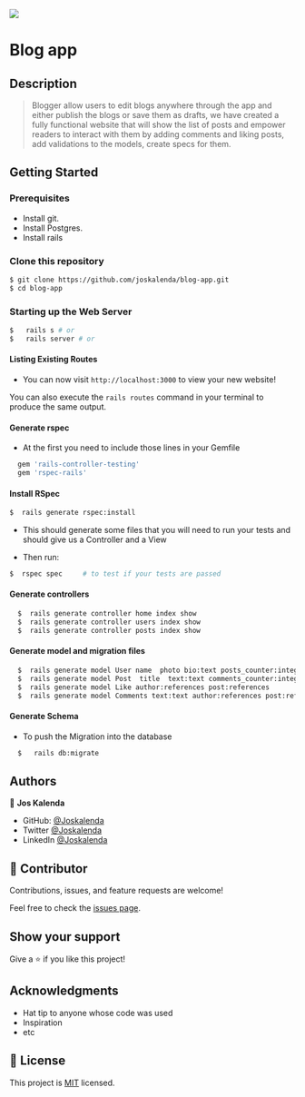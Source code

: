 ![](https://img.shields.io/badge/Microverse-blueviolet)

# Blog app


## Description

> Blogger allow users to edit blogs anywhere through the app and either publish the blogs or save them as drafts, we have created a fully functional website that will show the list of posts and empower readers to interact with them by adding comments and liking posts, add validations to the models, create specs for them.


## Getting Started

### Prerequisites

- Install git.
- Install Postgres.
- Install rails


### Clone this repository

```bash
$ git clone https://github.com/joskalenda/blog-app.git
$ cd blog-app
```

### Starting up the Web Server

```bash
$   rails s # or
$   rails server # or
```


#### Listing Existing Routes

- You can now visit `http://localhost:3000` to view your new website!

 You can also execute the `rails routes` command in your terminal to produce the same output.



#### Generate rspec

- At the first you need to include those lines in your Gemfile

```bash
  gem 'rails-controller-testing'
  gem 'rspec-rails'
```

#### Install RSpec

```bash
$  rails generate rspec:install
```
- This should generate some files that you will need to run your tests and should give us a Controller and a View

- Then run:

```bash
$  rspec spec     # to test if your tests are passed
```

#### Generate controllers

```bash
  $  rails generate controller home index show
  $  rails generate controller users index show
  $  rails generate controller posts index show
```

#### Generate model and migration files

```bash
  $  rails generate model User name  photo bio:text posts_counter:integer  
  $  rails generate model Post  title  text:text comments_counter:integer likes_counter:integer author:references
  $  rails generate model Like author:references post:references 
  $  rails generate model Comments text:text author:references post:references
```


#### Generate Schema

- To push the Migration into the database

```bash
  $   rails db:migrate
```

## Authors

👤 **Jos Kalenda**

- GitHub: [@Joskalenda](https://github.com/joskalenda)
- Twitter [@Joskalenda](https://twitter.com/joskalenda)
- LinkedIn [@Joskalenda](https://www.linkedin.com/in/jos-kalenda)

## 🤝 Contributor


Contributions, issues, and feature requests are welcome!

Feel free to check the [issues page](https://github.com/joskalenda/blog-app/issues).

## Show your support

Give a ⭐️ if you like this project!

## Acknowledgments

- Hat tip to anyone whose code was used
- Inspiration
- etc

## 📝 License

This project is [MIT](./MIT.md) licensed.